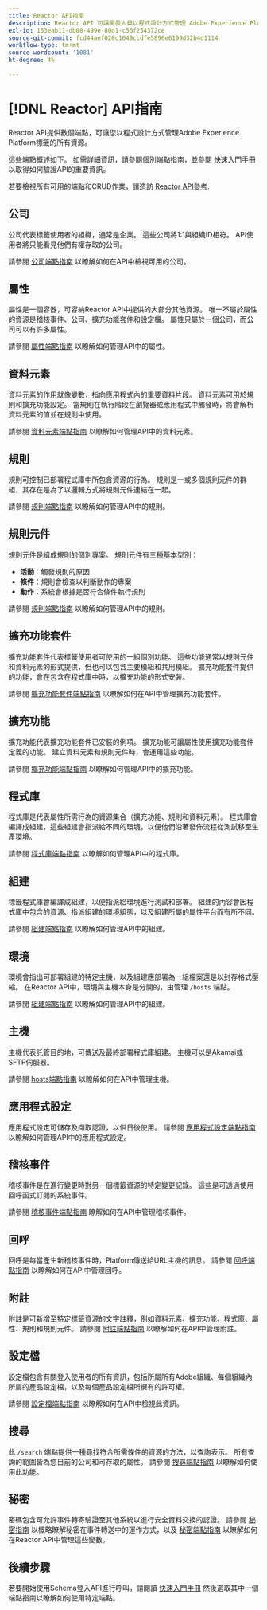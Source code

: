 ```yaml
---
title: Reactor API指南
description: Reactor API 可讓開發人員以程式設計方式管理 Adobe Experience Platform 標記的所有資源。請遵循本指南以了解如何使用 API 執行關鍵作業。
exl-id: 153eab11-db08-499e-80d1-c56f254372ce
source-git-commit: fcd44aef026c1049ccdfe5896e6199d32b4d1114
workflow-type: tm+mt
source-wordcount: '1081'
ht-degree: 4%

---
```


# [!DNL Reactor] API指南

Reactor API提供數個端點，可讓您以程式設計方式管理Adobe Experience Platform標籤的所有資源。

這些端點概述如下。 如需詳細資訊，請參閱個別端點指南，並參閱 [快速入門手冊](./getting-started.md) 以取得如何驗證API的重要資訊。

若要檢視所有可用的端點和CRUD作業，請造訪 [Reactor API參考](https://www.adobe.io/experience-platform-apis/references/reactor/).

## 公司

公司代表標籤使用者的組織，通常是企業。 這些公司將1:1與組織ID相符。 API使用者將只能看見他們有權存取的公司。

請參閱 [公司端點指南](./endpoints/companies.md) 以瞭解如何在API中檢視可用的公司。

## 屬性

屬性是一個容器，可容納Reactor API中提供的大部分其他資源。 唯一不屬於屬性的資源是稽核事件、公司、擴充功能套件和設定檔。 屬性只屬於一個公司，而公司可以有許多屬性。

請參閱 [屬性端點指南](./endpoints/properties.md) 以瞭解如何管理API中的屬性。

## 資料元素

資料元素的作用就像變數，指向應用程式內的重要資料片段。 資料元素可用於規則和擴充功能設定。 當規則在執行階段在瀏覽器或應用程式中觸發時，將會解析資料元素的值並在規則中使用。

請參閱 [資料元素端點指南](./endpoints/data-elements.md) 以瞭解如何管理API中的資料元素。

## 規則

規則可控制已部署程式庫中所包含資源的行為。 規則是一或多個規則元件的群組，其存在是為了以邏輯方式將規則元件連結在一起。

請參閱 [規則端點指南](./endpoints/rules.md) 以瞭解如何管理API中的規則。

## 規則元件

規則元件是組成規則的個別專案。 規則元件有三種基本型別：

* **活動**：觸發規則的原因
* **條件**：規則會檢查以判斷動作的專案
* **動作**：系統會根據是否符合條件執行規則

請參閱 [規則端點指南](./endpoints/rules.md) 以瞭解如何管理API中的規則。

## 擴充功能套件

擴充功能套件代表標籤使用者可使用的一組個別功能。 這些功能通常以規則元件和資料元素的形式提供，但也可以包含主要模組和共用模組。 擴充功能套件提供的功能，會在包含在程式庫中時，以擴充功能的形式安裝。

請參閱 [擴充功能套件端點指南](./endpoints/extension-packages.md) 以瞭解如何在API中管理擴充功能套件。

## 擴充功能

擴充功能代表擴充功能套件已安裝的例項。 擴充功能可讓屬性使用擴充功能套件定義的功能。 建立資料元素和規則元件時，會運用這些功能。

請參閱 [擴充功能端點指南](./endpoints/extensions.md) 以瞭解如何管理API中的擴充功能。

## 程式庫

程式庫是代表屬性所需行為的資源集合（擴充功能、規則和資料元素）。 程式庫會編譯成組建，這些組建會指派給不同的環境，以便他們沿著發佈流程從測試移至生產環境。

請參閱 [程式庫端點指南](./endpoints/libraries.md) 以瞭解如何管理API中的程式庫。

## 組建

標籤程式庫會編譯成組建，以便指派給環境進行測試和部署。 組建的內容會因程式庫中包含的資源、指派組建的環境組態，以及組建所屬的屬性平台而有所不同。

請參閱 [組建端點指南](./endpoints/builds.md) 以瞭解如何管理API中的組建。

## 環境

環境會指出可部署組建的特定主機，以及組建應部署為一組檔案還是以封存格式壓縮。 在Reactor API中，環境與主機本身是分開的，由管理 `/hosts` 端點。

請參閱 [組建端點指南](./endpoints/builds.md) 以瞭解如何管理API中的組建。

## 主機

主機代表託管目的地，可傳送及最終部署程式庫組建。 主機可以是Akamai或SFTP伺服器。

請參閱 [hosts端點指南](./endpoints/hosts.md) 以瞭解如何在API中管理主機。

## 應用程式設定

應用程式設定可儲存及擷取認證，以供日後使用。 請參閱 [應用程式設定端點指南](./endpoints/app-configurations.md) 以瞭解如何管理API中的應用程式設定。

## 稽核事件

稽核事件是在進行變更時對另一個標籤資源的特定變更記錄。 這些是可透過使用回呼函式訂閱的系統事件。

請參閱 [稽核事件端點指南](./endpoints/audit-events.md) 瞭解如何在API中管理稽核事件。

## 回呼

回呼是每當產生新稽核事件時，Platform傳送給URL主機的訊息。 請參閱 [回呼端點指南](./endpoints/callbacks.md) 以瞭解如何在API中管理回呼。

## 附註

附註是可新增至特定標籤資源的文字註釋，例如資料元素、擴充功能、程式庫、屬性、規則和規則元件。 請參閱 [附註端點指南](./endpoints/notes.md) 以瞭解如何在API中管理附註。

## 設定檔

設定檔包含有關登入使用者的所有資訊，包括所屬所有Adobe組織、每個組織內所屬的產品設定檔，以及每個產品設定檔所擁有的許可權。

請參閱 [設定檔端點指南](./endpoints/profile.md) 以瞭解如何在API中檢視此資訊。

## 搜尋

此 `/search` 端點提供一種尋找符合所需條件的資源的方法，以查詢表示。 所有查詢的範圍皆為您目前的公司和可存取的屬性。 請參閱 [搜尋端點指南](./endpoints/search.md) 以瞭解如何使用此功能。

## 秘密

密碼包含可允許事件轉寄驗證至其他系統以進行安全資料交換的認證。 請參閱 [秘密指南](./guides/secrets.md) 以概略瞭解秘密在事件轉送中的運作方式，以及 [秘密端點指南](./endpoints/secrets.md) 以瞭解如何在Reactor API中管理這些變數。

## 後續步驟

若要開始使用Schema登入API進行呼叫，請閱讀 [快速入門手冊](./getting-started.md) 然後選取其中一個端點指南以瞭解如何使用特定端點。
